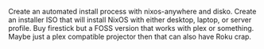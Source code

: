 Create an automated install process with nixos-anywhere and disko.
Create an installer ISO that will install NixOS with either desktop, laptop, or server profile.
Buy firestick but a FOSS version that works with plex or something. Maybe just a plex compatible projector then that can also have Roku crap.
